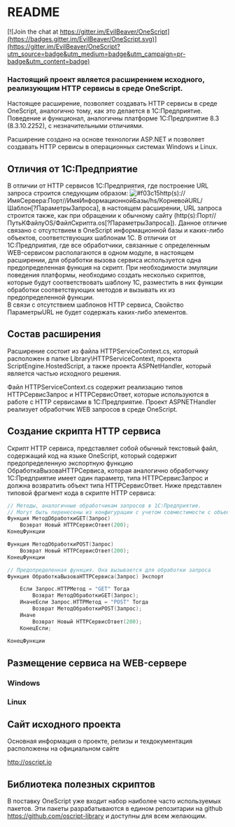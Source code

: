 # README #

[![Join the chat at https://gitter.im/EvilBeaver/OneScript](https://badges.gitter.im/EvilBeaver/OneScript.svg)](https://gitter.im/EvilBeaver/OneScript?utm_source=badge&utm_medium=badge&utm_campaign=pr-badge&utm_content=badge)

### Настоящий проект является расширением исходного, реализующим HTTP сервисы в среде OneScript.

Настоящее расширение, позволяет создавать HTTP сервисы в среде OneScript, аналогично тому, как это делается в 1С:Предприятие. Поведение и функционал, аналогичны платформе 1С:Предприятие 8.3 (8.3.10.2252), с незначительными отличиями. 

Расширение создано на основе технологии ASP.NET и позволяет создавать HTTP сервисы в операционных системах Windows и Linux.

## Отличия от 1С:Предприятие

В отличии от HTTP сервисов 1С:Предприятия, где построение URL запроса строится следующим образом: ![#f03c15](https://placehold.it/15/f03c15/000000?text=+)http(s)://ИмяСервера:Порт//ИмяИнформационнойБазы/hs/КорневойURL/Шаблон[?ПараметрыЗапроса], в настоящем расширении, URL запроса строится также, как при обращении к обычному сайту (http(s):Порт//ПутьКФайлуOS/ФайлСкрипта.os[?ПараметрыЗапроса]).
Данное отличие связано с отсутствием в OneScript информационной базы и каких-либо объектов, соответствующих шаблонам 1С.
В отличии от 1С:Предприятия, где все обработчики, связанные с определенным WEB-сервисом располагаются в одном модуле, в настоящем расширении, для обработки вызова сервиса используется одна предопределенная функция на скрипт. При необходимости эмуляции поведения платформы, необходимо создать несколько скриптов, которые будут соответствовать шаблону 1С, разместить в них функции обработки соответствующих методов и вызывать их из предопределенной функции.  
В связи с отсутствием шаблонов HTTP сервиса, Свойство ПараметрыURL не будет содержать каких-либо элементов.

## Состав расширения

Расширение состоит из файла HTTPServiceContext.cs, который расположен в папке Library\HTTPServiceContext, проекта ScriptEngine.HostedScript, а также проекта ASPNetHandler, который является частью исходного решения.

Файл HTTPServiceContext.cs содержит реализацию типов HTTPСервисЗапрос и HTTPСервисОтвет, которые используются в работе с HTTP сервисами в 1С:Предприятие. Проект ASPNETHandler реализует обработчик WEB запросов в среде OneScript. 

## Создание скрипта HTTP сервиса

Скрипт HTTP сервиса, представляет собой обычный текстовый файл, содержащий код на языке OneScript, который содержит предопределенную экспортную функцию ОбработкаВызоваHTTPСервиса, которая аналогично обработчику 1С:Предприятие имеет один параметр, типа HTTPСервисЗапрос и должна возвратить объект типа HTTPСервисОтвет.
Ниже представлен типовой фрагмент кода в скрипте HTTP сервиса:

```c++
// Методы, аналогичные обработчикам запросов в 1С:Предприятие. 
// Могут быть перенесены из конфигурации с учетом совместимости с объектами OneScript 
Функция МетодОбработкиGET(Запрос)
	Возврат Новый HTTPСервисОтвет(200);
КонецФункции 

Функция МетодОбработкиPOST(Запрос)
	Возврат Новый HTTPСервисОтвет(200);
КонецФункции

// Предопределенная функция. Она вызывается для обработки запроса
Функция ОбработкаВызоваHTTPСервиса(Запрос) Экспорт

	Если Запрос.HTTPМетод = "GET" Тогда
		Возврат МетодОбработкиGET(Запрос);
	ИначеЕсли Запрос.HTTPМетод = "POST" Тогда
		Возврат МетодОбработкиPOST(Запрос);
	Иначе
		Возврат Новый HTTPСервисОтвет(200);
	КонецЕсли;
		
КонецФункции
```

## Размещение сервиса на WEB-сервере

### Windows


### Linux


## Сайт исходного проекта

Основная информация о проекте, релизы и техдокументация расположены на официальном сайте

http://oscript.io

## Библиотека полезных скриптов

В поставку OneScript уже входит набор наиболее часто используемых пакетов. Эти пакеты разрабатываются в едином репозитарии на github https://github.com/oscript-library и доступны для всем желающим. 
